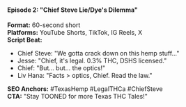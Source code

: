 #### **Episode 2: "Chief Steve Lie/Dye's Dilemma"**

**Format:** 60-second short  
**Platforms:** YouTube Shorts, TikTok, IG Reels, X  
**Script Beat:**

- Chief Steve: "We gotta crack down on this hemp stuff..."
- Jesse: "Chief, it's legal. 0.3% THC, DSHS licensed."
- Chief: "But... but... the optics!"
- Liv Hana: "Facts > optics, Chief. Read the law."

**SEO Anchors:** #TexasHemp #LegalTHCa #ChiefSteve  
**CTA:** "Stay TOONED for more Texas THC Tales!"
